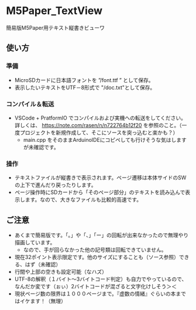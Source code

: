 # M5Paper_TextView

簡易版M5Paper用テキスト縦書きビューワ


## 使い方
### 準備
* MicroSDカードに日本語フォントを ”/font.ttf ” として保存。
* 表示したいテキストをUTF－8形式で "/doc.txt"として保存。

### コンパイル＆転送
* VSCode + PratformIO でコンパイルおよび実機への転送をしてください。詳しくは、 https://note.com/rasen/n/n722764b12f20 を参照のこと。（一度プロジェクトを新規作成して、そこにソースを突っ込むと楽かも？）
    * main.cpp をそのままArduinoIDEにコピペしても行けそうな気はしますが未確認です。

### 操作
* テキストファイルが縦書きで表示されます。ページ遷移は本体サイドのSWの上下で進んだり戻ったりします。
* ページ操作時にSDカードから「そのページ部分」のテキストを読み込んで表示します。なので、大きなファイルも比較的高速です。

## ご注意
* あくまで簡易版です。「。」や「、」「ー」の回転が出来なかったので無理やり描画しています。
    * なので、手が回らなかった他の記号類は回転できていません。
* 現在32ポイント表示限定です。他のサイズにすることも（ソース参照）できる、はず（未確認）
* 行間や上部の空きも設定可能（なハズ）
* UTF-8の解釈（１バイト～3バイトコード判定）も自力でやっているので、なんだか変です（ぉぃ）2バイトコードが混ざると文字化けしそう＞＜
* 現状ページ数の限界は１０００ページまで。『虚数の情緒』ぐらいの本まではイケます！（無理）

